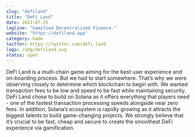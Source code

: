 ```yaml
---
slug: "defiland"
title: "DeFi Land"
date: 2021-07-25
logline: "Gamified Decentralized Finance."
website: "https://defiland.app"
category: Game
twitter: https://twitter.com/defi_land
logo: /img/defiland.svg
status: open
---
```


DeFi Land is a multi-chain game aiming for the best user experience and on-boarding process. But we had to start somewhere. That’s why we were observing closely to determine which blockchain to begin with. We wanted transaction fees to be low and speed to be fast while maintaining security. DeFi Land chose to build on Solana as it offers everything that players need - one of the fastest transaction processing speeds alongside near zero fees. In addition, Solana’s ecosystem is rapidly growing as it attracts the biggest talents to build game-changing projects. We strongly believe that it’s crucial to be fast, cheap and secure to create the smoothest DeFi experience via gamification.
